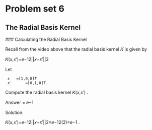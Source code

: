 # Problem set 6


## The Radial Basis Kernel


### Calculating the Radial Basis Kernel

Recall from the video above that the radial basis kernel  𝐾  is given by

𝐾(𝑥,𝑥′)=𝑒−12||𝑥−𝑥′||2 
 
Let

 	 𝑥 	 =[1,0,0]𝑇 	 	 
 	 𝑥′ 	 =[0,1,0]𝑇. 	 	 
Compute the radial basis kernel  𝐾(𝑥,𝑥′) .


Answer =  𝑒−1


Solution:

𝐾(𝑥,𝑥′)=𝑒−12||𝑥−𝑥′||2=𝑒−12(2)=𝑒−1 .
